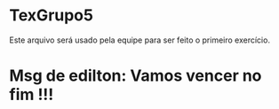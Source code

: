 # TexGrupo5

Este arquivo será usado pela equipe para ser feito o primeiro exercício. 


# Msg de edilton: Vamos vencer no fim !!!
